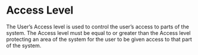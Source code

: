 # Access Level

The User’s Access level is used to control the user’s access to parts of
the system. The Access level must be equal to or greater than the Access
level protecting an area of the system for the user to be given access
to that part of the system.
